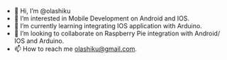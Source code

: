 - 👋 Hi, I’m @olashiku
- 👀 I’m interested in Mobile Development on Android and IOS.
- 🌱 I’m currently learning integrating IOS application with Arduino.
- 💞️ I’m looking to collaborate on Raspberry Pie integration with Android/ IOS and Arduino.
- 📫 How to reach me olashiku@gmail.com.

